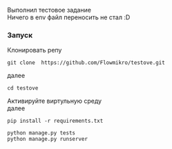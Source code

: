 Выполнил тестовое задание   
Ничего в env файл переносить не стал :D   

### Запуск 
Клонировать репу
```
git clone  https://github.com/Flowmikro/testove.git
```
далее  
```
cd testove
```
Активируйте виртульную среду   
далее
```
pip install -r requirements.txt
```
```
python manage.py tests   
python manage.py runserver  
```
